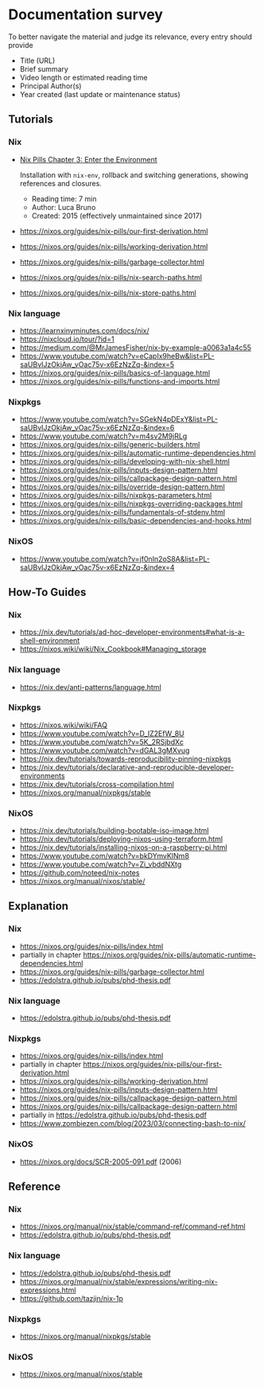 # Documentation survey

To better navigate the material and judge its relevance, every entry should provide
  - Title (URL)
  - Brief summary
  - Video length or estimated reading time
  - Principal Author(s)
  - Year created (last update or maintenance status)
  
## Tutorials

### Nix

- [Nix Pills Chapter 3: Enter the Environment](https://nixos.org/guides/nix-pills/enter-environment.html)
  
  Installation with `nix-env`, rollback and switching generations, showing references and closures.
  
  - Reading time: 7 min
  - Author: Luca Bruno
  - Created: 2015 (effectively unmaintained since 2017)

- https://nixos.org/guides/nix-pills/our-first-derivation.html
- https://nixos.org/guides/nix-pills/working-derivation.html
- https://nixos.org/guides/nix-pills/garbage-collector.html
- https://nixos.org/guides/nix-pills/nix-search-paths.html
- https://nixos.org/guides/nix-pills/nix-store-paths.html

### Nix language
- https://learnxinyminutes.com/docs/nix/
- https://nixcloud.io/tour/?id=1
- https://medium.com/@MrJamesFisher/nix-by-example-a0063a1a4c55
- https://www.youtube.com/watch?v=eCapIx9heBw&list=PL-saUBvIJzOkjAw_vOac75v-x6EzNzZq-&index=5
- https://nixos.org/guides/nix-pills/basics-of-language.html
- https://nixos.org/guides/nix-pills/functions-and-imports.html

### Nixpkgs
- https://www.youtube.com/watch?v=SGekN4pDExY&list=PL-saUBvIJzOkjAw_vOac75v-x6EzNzZq-&index=6
- https://www.youtube.com/watch?v=m4sv2M9jRLg
- https://nixos.org/guides/nix-pills/generic-builders.html
- https://nixos.org/guides/nix-pills/automatic-runtime-dependencies.html
- https://nixos.org/guides/nix-pills/developing-with-nix-shell.html
- https://nixos.org/guides/nix-pills/inputs-design-pattern.html
- https://nixos.org/guides/nix-pills/callpackage-design-pattern.html
- https://nixos.org/guides/nix-pills/override-design-pattern.html
- https://nixos.org/guides/nix-pills/nixpkgs-parameters.html
- https://nixos.org/guides/nix-pills/nixpkgs-overriding-packages.html
- https://nixos.org/guides/nix-pills/fundamentals-of-stdenv.html
- https://nixos.org/guides/nix-pills/basic-dependencies-and-hooks.html

### NixOS
- https://www.youtube.com/watch?v=jf0nIn2oS8A&list=PL-saUBvIJzOkjAw_vOac75v-x6EzNzZq-&index=4 

## How-To Guides

### Nix
- https://nix.dev/tutorials/ad-hoc-developer-environments#what-is-a-shell-environment
- https://nixos.wiki/wiki/Nix_Cookbook#Managing_storage

### Nix language
- https://nix.dev/anti-patterns/language.html

### Nixpkgs
- https://nixos.wiki/wiki/FAQ
- https://www.youtube.com/watch?v=D_IZ2EfW_8U
- https://www.youtube.com/watch?v=5K_2RSjbdXc
- https://www.youtube.com/watch?v=dGAL3gMXvug
- https://nix.dev/tutorials/towards-reproducibility-pinning-nixpkgs
- https://nix.dev/tutorials/declarative-and-reproducible-developer-environments
- https://nix.dev/tutorials/cross-compilation.html
- https://nixos.org/manual/nixpkgs/stable

### NixOS
- https://nix.dev/tutorials/building-bootable-iso-image.html
- https://nix.dev/tutorials/deploying-nixos-using-terraform.html
- https://nix.dev/tutorials/installing-nixos-on-a-raspberry-pi.html
- https://www.youtube.com/watch?v=bkDYmvKINm8
- https://www.youtube.com/watch?v=Zi_vbddNXtg
- https://github.com/noteed/nix-notes
- https://nixos.org/manual/nixos/stable/


## Explanation

### Nix
- https://nixos.org/guides/nix-pills/index.html
- partially in chapter https://nixos.org/guides/nix-pills/automatic-runtime-dependencies.html
- https://nixos.org/guides/nix-pills/garbage-collector.html
- https://edolstra.github.io/pubs/phd-thesis.pdf

### Nix language
- https://edolstra.github.io/pubs/phd-thesis.pdf

### Nixpkgs
- https://nixos.org/guides/nix-pills/index.html
- partially in chapter https://nixos.org/guides/nix-pills/our-first-derivation.html
- https://nixos.org/guides/nix-pills/working-derivation.html
- https://nixos.org/guides/nix-pills/inputs-design-pattern.html
- https://nixos.org/guides/nix-pills/callpackage-design-pattern.html
- https://nixos.org/guides/nix-pills/callpackage-design-pattern.html
- partially in https://edolstra.github.io/pubs/phd-thesis.pdf
- https://www.zombiezen.com/blog/2023/03/connecting-bash-to-nix/

### NixOS
- https://nixos.org/docs/SCR-2005-091.pdf (2006) 

## Reference

### Nix
- https://nixos.org/manual/nix/stable/command-ref/command-ref.html
- https://edolstra.github.io/pubs/phd-thesis.pdf

### Nix language
- https://edolstra.github.io/pubs/phd-thesis.pdf
- https://nixos.org/manual/nix/stable/expressions/writing-nix-expressions.html
- https://github.com/tazjin/nix-1p

### Nixpkgs
- https://nixos.org/manual/nixpkgs/stable

### NixOS
- https://nixos.org/manual/nixos/stable
